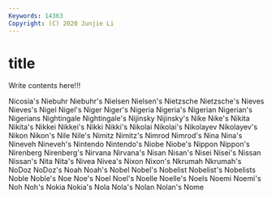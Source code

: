 ```yaml
---
Keywords: 14363
Copyright: (C) 2020 Junjie Li
---
```


# title

Write contents here!!!

Nicosia's 
Niebuhr 
Niebuhr's 
Nielsen
Nielsen's 
Nietzsche 
Nietzsche's 
Nieves 
Nieves's 
Nigel 
Nigel's 
Niger 
Niger's 
Nigeria
Nigeria's 
Nigerian 
Nigerian's 
Nigerians 
Nightingale 
Nightingale's 
Nijinsky 
Nijinsky's 
Nike 
Nike's
Nikita 
Nikita's 
Nikkei 
Nikkei's 
Nikki 
Nikki's 
Nikolai 
Nikolai's 
Nikolayev 
Nikolayev's
Nikon 
Nikon's 
Nile 
Nile's 
Nimitz 
Nimitz's 
Nimrod 
Nimrod's 
Nina 
Nina's
Nineveh 
Nineveh's 
Nintendo 
Nintendo's 
Niobe 
Niobe's 
Nippon 
Nippon's 
Nirenberg 
Nirenberg's
Nirvana 
Nirvana's 
Nisan 
Nisan's 
Nisei 
Nisei's 
Nissan 
Nissan's 
Nita 
Nita's
Nivea 
Nivea's 
Nixon 
Nixon's 
Nkrumah 
Nkrumah's 
NoDoz 
NoDoz's 
Noah 
Noah's
Nobel 
Nobel's 
Nobelist 
Nobelist's 
Nobelists 
Noble 
Noble's 
Noe 
Noe's 
Noel
Noel's 
Noelle 
Noelle's 
Noels 
Noemi 
Noemi's 
Noh 
Noh's 
Nokia 
Nokia's
Nola 
Nola's 
Nolan 
Nolan's 
Nome 
